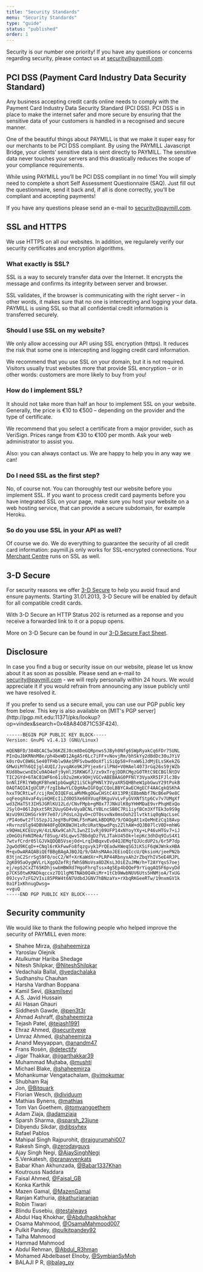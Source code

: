 ```yaml
---
title: "Security Standards"
menu: "Security Standards"
type: "guide"
status: "published"
order: 1
---
```


Security is our number one priority! If you have any questions or concerns regarding security, please contact us at [security@paymill.com](mailto:security@paymill.com).

## PCI DSS (Payment Card Industry Data Security Standard)

Any business accepting credit cards online needs to comply with the Payment Card Industry Data Security Standard (PCI DSS). PCI DSS is in place to make the internet safer and more secure by ensuring that the sensitive data of your customers is handled in a recognised and secure manner.

One of the beautiful things about PAYMILL is that we make it super easy for our merchants to be PCI DSS compliant. By using the PAYMILL Javascript Bridge, your clients’ sensitive data is sent directly to PAYMILL. The sensitive data never touches your servers and this drastically reduces the scope of your compliance requirements.

While using PAYMILL you’ll be PCI DSS compliant in no time! You will simply need to complete a short Self Assessment Questionnaire (SAQ). Just fill out the questionnaire, send it back and, if all is done correctly, you’ll be compliant and accepting payments!

If you have any questions please send an e-mail to [security@paymill.com](mailto:security@paymill.com).

## SSL and HTTPS

We use HTTPS on all our websites. In addition, we regularely verify our security certificates and encryption algorithms.

### What exactly is SSL?

SSL is a way to securely transfer data over the Internet. It encrypts the message and confirms its integrity between server and browser.

SSL validates, if the browser is communicating with the right server – in other words, it makes sure that no one is intercepting and logging your data. PAYMILL is using SSL so that all confidential credit information is transferred securely.

### Should I use SSL on my website?

We only allow accessing our API using SSL encryption (https). It reduces the risk that some one is intercepting and logging credit card information.

We recommend that you use SSL on your domain, but it is not required. Visitors usually trust websites more that provide SSL encryption – or in other words: customers are more likely to buy from you!

### How do I implement SSL?

It should not take more than half an hour to implement SSL on your website. Generally, the price is €10 to €500 – depending on the provider and the type of certificate.

We recommend that you select a certificate from a major provider, such as VeriSign. Prices range from €30 to €100 per month. Ask your web administrator to assist you.

Also: you can always contact us. We are happy to help you in any way we can!

### Do I need SSL as the first step?

No, of course not. You can thoroughly test our website before you implement SSL. If you want to process credit card payments before you have integrated SSL on your page, make sure you host your website on a web hosting service, that can provide a secure subdomain, for example Heroku.

### So do you use SSL in your API as well?

Of course we do. We do everything to guarantee the security of all credit card information: paymill.js only works for SSL-encrypted connections. Your [Merchant Centre](http://app.paymill.com) runs on SSL as well.

## 3-D Secure

For security reasons we offer [3-D Secure](http://en.wikipedia.org/wiki/3-D_Secure) to help you avoid fraud and ensure payments. Starting 31.01.2013,
3-D Secure will be enabled by default for all compatible credit cards.

<div class="info">
  With 3-D Secure an HTTP Status 202 is returned as a reponse and you receive a forwarded link to it or a popup opens.
</div>

More on 3-D Secure can be found in our [3-D Secure Fact Sheet](https://www.paymill.com/downloads/pm_infoblatt-3DSecure-EN_130115.pdf).

## Disclosure

In case you find a bug or security issue on our website, please let us know about it as soon as possible. Please send an e-mail to [security@paymill.com](mailto:security@paymill.com) - we will reply personally within 24 hours. We would appreciate it if you would refrain from announcing any issue publicly until we have resolved it.

<div class="info">
  If you prefer to send us a secure email, you can use our PGP public key from below. This key is also available on [MIT's PGP server](http://pgp.mit.edu:11371/pks/lookup?op=vindex&search=0x48A840871C53F424).
</div>

```
------BEGIN PGP PUBLIC KEY BLOCK-----
Version: GnuPG v1.4.13 (GNU/Linux)

mQENBFD/384BCAC5w36KZEJ8cm8DeGQRpnws5JByh0Nfg6SWpRyakCq6FDr75UNL
PInQuJbKRNnM8e/ph4beWD12AgASr6Lc7iFF+vNovjRm/bhSkYy2dBdDc30uJYiV
k0srOvC8W6LSe40TFHblw9Ae1MFSvbwd0oXfliSiQp58+FnxW61JdMjELsSKekZG
GMwUiMfh6QIjgl4UQI/JyvqAKo9KJPYjex6rilPNd+V0HAel4073rGq26s59jWZb
KUd8bwcwnEbCu9AO4eFj9yHlJSRKWGfJ/zx9xTrgjDDRCMgzG0TRtC9ECBGlNtDV
TIC2GYd+6TAC81WF6n61i02u2mKx9OHjVGCvABEBAAG0PFNlY3VyaXR5IFJlc3Bv
bnNlIFRlYW0gKFBheW1pbGwgR21iSCkgPHNlY3VyaXR5QHBheW1pbGwuY29tPokB
OAQTAQIAIgUCUP/fzgIbAwYLCQgHAwIGFQgCCQoLBBYCAwECHgECF4AACgkQSKhA
hxxT9CRtLwf/cijRmC0IQEFoLaMVMkgOGwCHStC4X13PRjEBbmNbf7NcB6eP9e8C
oqFeogX4vaF4yimQHEcIiZd0O5Xe60XVuqF8KguVvLvFyGVXNfStp6Cv7v7UMgXf
wd3ZHaTSt3IHSJGRlKU12Ld/CNvFMpb+gM8x77JNkUlK0pYHHMDaE9vrPhqHExQo
JSylO+06lZqkxt5Rt2UuyGD4vUyaBCNLrVBLncSB0C7Ri1iyfBCm3XfTEk3o9S9g
WzvU9XCDHSGrk9Y7e07/iPdsLn2gvO+cOT0svxNx0msOoh2Ilvtktiq0gNqcLseC
/PI4o6wt2flSSzpJ1JegYBuFDWLF5nMaHLkBDQRQ/9/OAQgAt1xQeMnEzCq18Avp
+RvrnzUlg94DBVW40FgODKBWJH1xRcURatNpwdPqs2ZlhAW+dQJB07lcV0D+mhWG
x9QHmLKCEUzyH/4zLNXw9Cah7LIwnZI1vRj09UFP14xNYoyYXy+LP46vHTGv7+iJ
zDmGOiFmNIMeA/f8Sug/45LqwvS7BbdgDzfVLJTakU45Ok+lepKc3dhDq9IuS4X1
7wtvfCrdr05lGJVkQDQB5VsejOd+LrqIHBqxvEv04QJEMqfQJUcdUP2s/6r5P7dp
2gwOd9KCqD++CNql6rKkFwwFo8fqzgvyk1PrQEadwXWeqSG3iK5iF6qWJWnkxHBA
M+qvDwARAQABiQEfBBgBAgAJBQJQ/9/OAhsMAAoJEEioQIccU/QksioH/jeePN2b
03tjnC2SrrSg59F0/ocC2/Wf+XrKaWdXr+PLRP44RbnyxAh2rZbqYhIV5eE4RJPL
2gK095aOygWVLrLXgpQZefRjfWhSBNoVsa8DZKsL3OiEZuJMW/h+T2AYYqsS7oej
ej/epS2CxZT65KDhjswbHBWXd7HgoFhrqTssx4g5Ep4bQQeF9rYiqgAQ5F6pvyDd
p7CKS0twKMADkqccxz7D1lgM6TNAb0Q4kiMr+1tCb9WwbNUV6Uts5HNMjoA/TxUG
09Jcyv7zFG2VIsi85PRW4t6N7UdbdJGNV7hBNzaYx+rXbqRKGeeRTw/19nxmGV1k
0a1F1xKhnugDwsg=
=vguQ
-----END PGP PUBLIC KEY BLOCK-----
```

## Security community

We would like to thank the following people who helped improve the security of PAYMILL even more:

- Shahee Mirza,               [@shaheemirza](http://twitter.com/shaheemirza)
- Yaroslav Olejnik
- Atulkumar Hariba Shedage
- Nitesh Shilpkar,            [@NiteshShilpkar](http://twitter.com/NiteshShilpkar)
- Vedachala Ballal,           [@vedachalaka](http://twitter.com/vedachalaka)
- Sudhanshu Chauhan
- Harsha Vardhan Boppana
- Kamil Sevi,                 [@kamilsevi](http://twitter.com/kamilsevi)
- A.S. Javid Hussain
- Ali Hasan Ghauri
- Siddhesh Gawde,             [@pen3t3r](http://twitter.com/pen3t3r)
- Ahmad Ashraff,              [@shaheemirza](http://twitter.com/yappare)
- Tejash Patel,               [@tejash1991](http://twitter.com/tejash1991)
- Ehraz Ahmed,                [@securityexe](http://twitter.com/securityexe)
- Umraz Ahmed,                [@shaheemirza](http://twitter.com/umrazahmed)
- Anand Meyyappan,            [@anandm47](http://twitter.com/anandm47)
- Frans Rosén,                [@detectify](http://twitter.com/detectify)
- Jigar Thakkar,              [@jigarthakkar39](http://twitter.com/jigarthakkar39)
- Muhammad Mujtaba,           [@mushti](http://twitter.com/mushti)
- Michael Blake,              [@shaheemirza](http://twitter.com/shaheemirza)
- Mohankumar Vengatachalam,   [@vimokumar](http://twitter.com/vimokumar)
- Shubham Raj
- Jon,                        [@Bitquark](http://twitter.com/Bitquark)
- Florian Wesch,              [@dividuum](http://twitter.com/dividuum)
- Mathias Bynens,             [@mathias](http://twitter.com/mathias)
- Tom Van Goethem,            [@tomvangoethem](http://twitter.com/tomvangoethem)
- Adam Ziaja,                 [@adamziaja](http://twitter.com/adamziaja)
- Sparsh Sharma,              [@sparsh_23june](http://twitter.com/sparsh_23june)
- Dibyendu Sikdar,            [@dibsyhex](http://twitter.com/dibsyhex)
- Rafael Pablos
- Mahipal Singh Rajpurohit,   [@rajgurumahi007](http://twitter.com/rajgurumahi007)
- Rakesh Singh,               [@zerodayguys](http://twitter.com/zerodayguys)
- Ajay Singh Negi,            [@AjaySinghNegi](http://twitter.com/AjaySinghNegi)
- S.Venkatesh,                [@pranavvenkats](http://twitter.com/pranavvenkats)
- Babar Khan Akhunzada,       [@Babar1337Khan](http://twitter.com/Babar1337Khan)
- Koutrouss Naddara
- Faisal Ahmed,               [@Faisal_GB](http://twitter.com/Faisal_GB)
- Konka Karthik
- Mazen Gamal,                [@MazenGamal](http://twitter.com/MazenGamal)
- Ranjan Kathuria,            [@kathuriaranjan](http://twitter.com/kathuriaranjan)
- Robin Tiwari
- Blindu Eusebiu,             [@testalways](http://twitter.com/testalways)
- Abdul Haq Khokhar,          [@Abdulhaqkhokhar](http://twitter.com/Abdulhaqkhokhar)
- Osama Mahmood,              [@OsamaMahmood007](http://twitter.com/OsamaMahmood007)
- Pulkit Pandey,              [@pulkitpandey92](http://twitter.com/pulkitpandey92)
- Talha Mahmood
- Hammad Mahmood
- Abdul Rehman,               [@Abdul_R3hman](http://twitter.com/Abdul_R3hman)
- Mohamed Abdelbaset Elnoby,  [@SymbianSyMoh](http://twitter.com/SymbianSyMoh)
- BALAJI P R,                 [@balag_py](http://twitter.com/shaheemirza)

